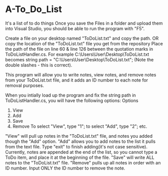 # A-To_Do_List
It's a list of to do things
Once you save the Files in a folder and upload them into Visual Studio, you should be able to run the program with "F5".

Create a file on your desktop named "ToDoList.txt" and copy the path.
OR copy the location of the "ToDoList.txt" file you get from the repository
Place the path of the file on line 60 & line 126 between the quotation marks in ToDoListHandler.cs.
For example
C:\Users\User\Desktop\ToDoList.txt
becomes
string path = "C:\\Users\\User\\Desktop\\ToDoList.txt";
(Note the double slashes - this is correct).

This program will allow you to write notes, view notes, and remove notes from your ToDoList.txt file, and it adds an ID number to each note for removal purposes.

When you intially load up the program and fix the string path in ToDoListHandler.cs, you will have the following options:
 Options
 1) View
 2) Add
 3) Save
 4) Remove
 To select "View", type "1"; to select "Add", type "2"; etc.
 
 "View" will pull up notes in the "ToDoList.txt" file, and notes you added though the "Add" option.
 "Add" allows you to add notes to the list it pulls from the text file. Type "exit" to finish adding(it's not case sensitive).
 Currently, notes are appended at the end of the list, so you cannot type a ToDo item, and place it at the beginning of the file.
 "Save" will write ALL notes to the "ToDoList.txt" file.
 "Remove" pulls up all notes in order with an ID number. Input ONLY the ID number to remove the note.
 
